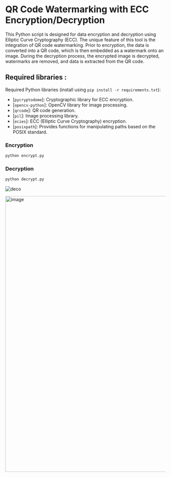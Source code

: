 # QR Code Watermarking with ECC Encryption/Decryption

This Python script is designed for data encryption and decryption using Elliptic Curve Cryptography (ECC). The unique feature of this tool is the integration of QR code watermarking. Prior to encryption, the data is converted into a QR code, which is then embedded as a watermark onto an image. During the decryption process, the encrypted image is decrypted, watermarks are removed, and data is extracted from the QR code.

## Required libraries :
  Required Python libraries (install using `pip install -r requirements.txt`):
  - [`pycryptodome`]: Cryptographic library for ECC encryption.
  - [`opencv-python`]: OpenCV library for image processing.
  - [`qrcode`]: QR code generation.
  - [`pil`]: Image processing library.
  - [`ecies`]: ECC (Elliptic Curve Cryptography) encryption.
  - [`posixpath`]: Provides functions for manipulating paths based on the POSIX standard.

  
### Encryption

```bash
python encrypt.py 
```
### Decryption
```bash
python decrypt.py
```
![deco](https://github.com/Youssef-balh/Encryption-Decryption/assets/113738047/6bf97706-4747-4f87-91a3-53906caaa346)

<img width="867" alt="image" src="https://github.com/Youssef-balh/Encryption-Decryption/assets/113738047/73349d13-b4a6-4990-b2e5-a79f1a249aba">

